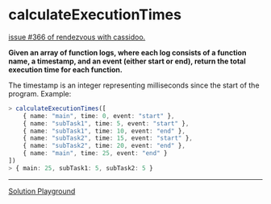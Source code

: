 # calculateExecutionTimes

[issue #366 of rendezvous with cassidoo.](https://buttondown.com/cassidoo/archive/yesterdays-home-runs-dont-win-todays-games-babe/)

**Given an array of function logs, where each log consists of a function name, a timestamp,
and an event (either start or end), return the total execution time for each function.**

The timestamp is an integer representing milliseconds since the start of the program.
Example:

```ts
> calculateExecutionTimes([
    { name: "main", time: 0, event: "start" },
    { name: "subTask1", time: 5, event: "start" },
    { name: "subTask1", time: 10, event: "end" },
    { name: "subTask2", time: 15, event: "start" },
    { name: "subTask2", time: 20, event: "end" },
    { name: "main", time: 25, event: "end" }
])
> { main: 25, subTask1: 5, subTask2: 5 }
```

---

[Solution Playground](https://tsplay.dev/NdX6dN)
